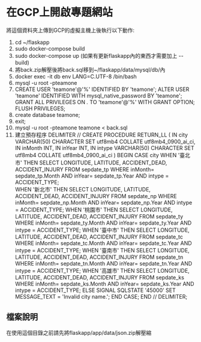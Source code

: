 # 在GCP上開啟專題網站
將這個資料夾上傳到GCP的虛擬主機上後執行以下動作:
1. cd ~/flaskapp
2. sudo docker-compose build
3. sudo docker-compose up (如果有更新flaskapp內的東西才需要加上 --build)
4. 將back.zip解壓後將back.sql移到~/flaskapp/data/mysql/db/內
5. docker exec -it db env LANG=C.UTF-8 /bin/bash
6. mysql -u root -pteamone
7. CREATE USER 'teamone'@'%' IDENTIFIED BY 'teamone'; ALTER USER 'teamone' IDENTIFIED WITH mysql_native_password BY 'teamone'; GRANT ALL PRIVILEGES ON *.* TO 'teamone'@'%' WITH GRANT OPTION; FLUSH PRIVILEGES;
8. create database teamone;
9. exit;
10. mysql -u root -pteamone teamone < back.sql
11. 建立預存程序
    DELIMITER //
    CREATE PROCEDURE RETURN_LL (
        IN city VARCHAR(50) CHARACTER SET utf8mb4 COLLATE utf8mb4_0900_ai_ci, 
        IN inMonth INT, 
        IN inYear INT, 
        IN intype VARCHAR(50) CHARACTER SET utf8mb4 COLLATE utf8mb4_0900_ai_ci
    )
    BEGIN
        CASE city
            WHEN '臺北市' THEN
                SELECT LONGITUDE, LATITUDE, ACCIDENT_DEAD, ACCIDENT_INJURY FROM sepdate_tp
                WHERE inMonth= sepdate_tp.Month AND inYear= sepdate_tp.Year AND intype = ACCIDENT_TYPE;    
            WHEN '新北市' THEN
                SELECT LONGITUDE, LATITUDE, ACCIDENT_DEAD, ACCIDENT_INJURY FROM sepdate_np
                WHERE inMonth= sepdate_np.Month AND inYear= sepdate_np.Year AND intype = ACCIDENT_TYPE;
                WHEN '桃園市' THEN
                SELECT LONGITUDE, LATITUDE, ACCIDENT_DEAD, ACCIDENT_INJURY FROM sepdate_ty
                WHERE inMonth= sepdate_ty.Month AND inYear= sepdate_ty.Year AND intype = ACCIDENT_TYPE;
            WHEN '臺中市' THEN
                SELECT LONGITUDE, LATITUDE, ACCIDENT_DEAD, ACCIDENT_INJURY FROM sepdate_tc
                WHERE inMonth= sepdate_tc.Month AND inYear= sepdate_tc.Year AND intype = ACCIDENT_TYPE;
                WHEN '臺南市' THEN
                SELECT LONGITUDE, LATITUDE, ACCIDENT_DEAD, ACCIDENT_INJURY FROM sepdate_tn
                WHERE inMonth= sepdate_tn.Month AND inYear= sepdate_tn.Year AND intype = ACCIDENT_TYPE;
            WHEN '高雄市' THEN
                SELECT LONGITUDE, LATITUDE, ACCIDENT_DEAD, ACCIDENT_INJURY FROM sepdate_ks
                            WHERE inMonth= sepdate_ks.Month AND inYear= sepdate_ks.Year AND intype = ACCIDENT_TYPE;
            ELSE
                SIGNAL SQLSTATE '45000'
                    SET MESSAGE_TEXT = 'Invalid city name.';
        END CASE;
    END //
    DELIMITER;
## 檔案說明
在使用這個目錄之前請先將flaskapp/app/data/json.zip解壓縮